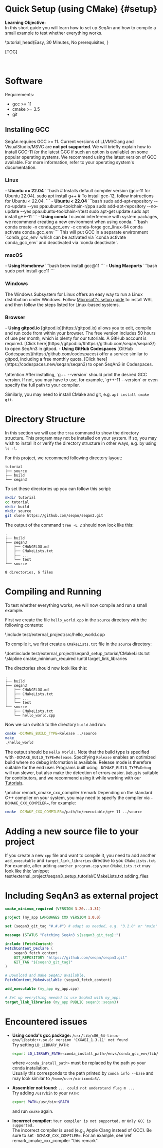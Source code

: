 # Quick Setup (using CMake) {#setup}

<!-- SPDX-FileCopyrightText: 2006-2024 Knut Reinert & Freie Universität Berlin
     SPDX-FileCopyrightText: 2016-2024 Knut Reinert & MPI für molekulare Genetik
     SPDX-License-Identifier: CC-BY-4.0
-->

<b>Learning Objective:</b><br>
In this short guide you will learn how to set up SeqAn and how to compile a small example to test whether everything
works.

\tutorial_head{Easy, 30 Minutes, No prerequisites, }

[TOC]

<br>

# Software
Requirements:
  - gcc >= 11
  - cmake >= 3.5
  - git

## Installing GCC

SeqAn requires GCC >= 11. Current versions of LLVM/Clang and VisualStudio/MSVC are **not yet supported**.
We will briefly explain how to install GCC-11 (or the latest GCC if such an option is available) on some popular
operating systems. We recommend using the latest version of GCC available. For more information, refer to your
operating system's documentation.

### Linux
<div class="tabbed">
- <b class="tab-title">Ubuntu >= 22.04</b>
```bash
# Installs default compiler version (gcc-11 for Ubuntu 22.04).
sudo apt install g++
# To install gcc-12, follow instructions for Ubuntu < 22.04.
```
- <b class="tab-title">Ubuntu < 22.04</b>
```bash
sudo add-apt-repository --no-update --yes ppa:ubuntu-toolchain-r/ppa
sudo add-apt-repository --no-update --yes ppa:ubuntu-toolchain-r/test
sudo apt-get update
sudo apt install g++-11
```
- <b class="tab-title">Using conda</b>
To avoid interference with system packages, we recommend creating a new environment when using conda.
```bash
conda create -n conda_gcc_env -c conda-forge gcc_linux-64
conda activate conda_gcc_env
```
This will put GCC in a separate environment `conda_gcc_env` which can be activated via `conda activate conda_gcc_env`
and deactivated via `conda deactivate`.

</div>

### macOS
<div class="tabbed">
- <b class="tab-title">Using Homebrew</b>
```bash
brew install gcc@11
```
- <b class="tab-title">Using Macports</b>
```bash
sudo port install gcc11
```

</div>

### Windows
The Windows Subsystem for Linux offers an easy way to run a Linux distribution under Windows.
Follow [Microsoft's setup guide](https://docs.microsoft.com/en-us/windows/wsl/about) to install WSL and then follow
the steps listed for Linux-based systems.

### Browser
<div class="tabbed">
- <b class="tab-title">Using gitpod.io</b>
[gitpod.io](https://gitpod.io) allows you to edit, compile and run code from within your browser. The free version includes 50
hours of use per month, which is plenty for our tutorials. A GitHub account is required.
[Click here](https://gitpod.io/#https://github.com/seqan/seqan3/) to open SeqAn3 in gitpod.
- <b class="tab-title">Using GitHub Codespaces</b>
[GitHub Codespaces](https://github.com/codespaces) offer a service similar to gitpod, including a free monthly quota.
[Click here](https://codespaces.new/seqan/seqan3) to open SeqAn3 in Codespaces.

</div>
<br>
\attention After installing, `g++ --version` should print the desired GCC version.
           If not, you may have to use, for example, `g++-11 --version` or even specify the full path to your compiler.

Similarly, you may need to install CMake and git, e.g. `apt install cmake git`.

# Directory Structure
In this section we will use the `tree` command to show the directory structure. This program may not be installed
on your system. If so, you may wish to install it or verify the directory structure in other ways, e.g. by using
`ls -l`.

For this project, we recommend following directory layout:

```
tutorial
├── source
├── build
└── seqan3
```

To set these directories up you can follow this script:
```bash
mkdir tutorial
cd tutorial
mkdir build
mkdir source
git clone https://github.com/seqan/seqan3.git
```

The output of the command `tree -L 2` should now look like this:
```
.
├── build
├── seqan3
│   ├── CHANGELOG.md
│   ├── CMakeLists.txt
│   ├── ...
│   └── test
└── source

8 directories, 6 files
```

# Compiling and Running

To test whether everything works, we will now compile and run a small example.

First we create the file `hello_world.cpp` in the `source` directory with the following contents:

\include test/external_project/src/hello_world.cpp

To compile it, we first create a `CMakeLists.txt` file in the `source` directory:
<!-- Parsing the snippet like this to avoid verbatim includes of the snippet identifiers if we used nested snippets. -->
<!-- Snippet start -->
\dontinclude test/external_project/seqan3_setup_tutorial/CMakeLists.txt
\skipline cmake_minimum_required
\until target_link_libraries
<!-- Snippet end -->

The directories should now look like this:

```
.
├── build
├── seqan3
│   ├── CHANGELOG.md
│   ├── CMakeLists.txt
│   ├── ...
│   └── test
└── source
    ├── CMakeLists.txt
    └── hello_world.cpp
```

Now we can switch to the directory `build` and run:

```bash
cmake -DCMAKE_BUILD_TYPE=Release ../source
make
./hello_world
```

The output should be `Hello World!`. Note that the build type is specified with `-DCMAKE_BUILD_TYPE=Release`.
Specifying `Release` enables an optimized build where no debug information is available. Release mode is therefore
suitable for the end user. Programs built using `-DCMAKE_BUILD_TYPE=Debug` will run slower, but also make the detection
of errors easier. `Debug` is suitable for contributors, and we recommend using it while working with our
[Tutorials](usergroup1.html).

\anchor remark_cmake_cxx_compiler
\remark Depending on the standard C++ compiler on your system, you may need to specify the compiler via
`-DCMAKE_CXX_COMPILER=`, for example:
```bash
cmake -DCMAKE_CXX_COMPILER=/path/to/executable/g++-11 ../source
```

# Adding a new source file to your project

If you create a new `cpp` file and want to compile it, you need to add another `add_executable` and
`target_link_libraries` directive to you `CMakeLists.txt`.
For example, after adding `another_program.cpp` your `CMakeLists.txt` may look like this:
\snippet test/external_project/seqan3_setup_tutorial/CMakeLists.txt adding_files

# Including SeqAn3 as external project

```cmake
cmake_minimum_required (VERSION 3.20...3.31)

project (my_app LANGUAGES CXX VERSION 1.0.0)

set (seqan3_git_tag "#.#.#") # adapt as needed, e.g. "3.2.0" or "main"

message (STATUS "Fetching SeqAn3 ${seqan3_git_tag}:")

include (FetchContent)
FetchContent_Declare (
    seqan3_fetch_content
    GIT_REPOSITORY "https://github.com/seqan/seqan3.git"
    GIT_TAG "${seqan3_git_tag}"
)

# Download and make SeqAn3 available.
FetchContent_MakeAvailable (seqan3_fetch_content)

add_executable (my_app my_app.cpp)

# Set up everything needed to use SeqAn3 with my_app:
target_link_libraries (my_app PUBLIC seqan3::seqan3)
```

# Encountered issues

* **Using conda's gcc package:** ``/usr/lib/x86_64-linux-gnu/libstdc++.so.6: version 'CXXABI_1.3.11' not found``<br>
  Try setting `LD_LIBRARY_PATH`:
  ```bash
  export LD_LIBRARY_PATH=<conda_install_path>/envs/conda_gcc_env/lib/
  ```
  where `<conda_install_path>` must be replaced by the path yo your conda installation.<br>
  Usually this corresponds to the path printed by `conda info --base` and may look similar to `/home/user/miniconda3/`.

* **Assembler not found:** `... could not understand flag m ...`<br>
  Try adding `/usr/bin` to your `PATH`:
  ```bash
  export PATH=/usr/bin:$PATH
  ```
  and run `cmake` again.

* **Incorrect compiler**: `Your compiler is not supported.` or `Only GCC is supported.`<br>
  The incorrect compiler is used (e.g., Apple Clang instead of GCC). Be sure to set `-DCMAKE_CXX_COMPILER=`. For an
  example, see \ref remark_cmake_cxx_compiler "this remark".
